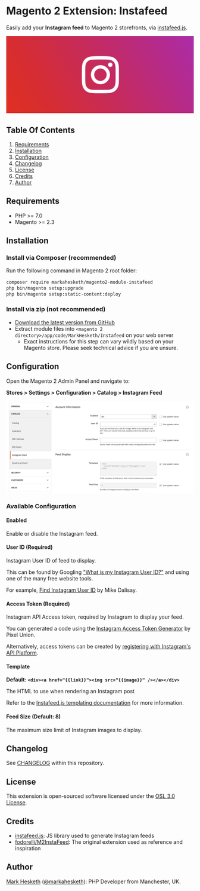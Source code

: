 # Magento 2 Extension: Instafeed

Easily add your **Instagram feed** to Magento 2 storefronts, via [instafeed.js](http://instafeedjs.com).

![Instagram Logo](docs/instagram-logo-banner.png)

## Table Of Contents
1. [Requirements](#requirements)
1. [Installation](#installation)
1. [Configuration](#configuration)
1. [Changelog](#changelog)
1. [License](#license)
1. [Credits](#credits)
1. [Author](#author)

## Requirements

- PHP >= 7.0
- Magento >= 2.3

## Installation

### Install via Composer (recommended)

Run the following command in Magento 2 root folder:

```
composer require markahesketh/magento2-module-instafeed
php bin/magento setup:upgrade
php bin/magento setup:static-content:deploy
```

### Install via zip (not recommended)

* [Download the latest version from GitHub](https://github.com/markahesketh/module-instafeed/releases)
* Extract module files into `<magento 2 directory>/app/code/MarkHesketh/Instafeed` on your web server
    * Exact instructions for this step can vary wildly based on your Magento store. Please seek technical advice if you are unsure.
    
## Configuration

Open the Magento 2 Admin Panel and navigate to:
 
 **Stores > Settings > Configuration > Catalog > Instagram Feed**

![Magento 2 Settings](docs/instagram-feed-configuration-screen.png)

### Available Configuration

#### Enabled

Enable or disable the Instagram feed.

#### User ID (Required)

Instagram User ID of feed to display.

This can be found by Googling ["What is my Instagram User ID?"](https://www.google.com/search?q=what+is+my+instagram+user+id) and using one of the many free website tools.

For example, [Find Instagram User ID](https://codeofaninja.com/tools/find-instagram-user-id) by Mike Dalisay.

#### Access Token (Required)

Instagram API Access token, required by Instagram to display your feed.

You can generated a code using the [Instagram Access Token Generator](https://instagram.pixelunion.net/) by Pixel Union.

Alternatively, access tokens can be created by [registering with Instagram's API Platform](https://www.instagram.com/developer/).

#### Template

**Default: `<div><a href="{{link}}"><img src="{{image}}" /></a></div>`**

The HTML to use when rendering an Instagram post

Refer to the [Instafeed.js templating documentation](http://instafeedjs.com/#templating) for more information.

#### Feed Size (Default: 8)

The maximum size limit of Instagram images to display.

## Changelog

See [CHANGELOG](CHANGELOG) within this repository.

## License

This extension is open-sourced software licensed under the [OSL 3.0 License](https://opensource.org/licenses/osl-3.0).

## Credits

- [instafeed.js](http://instafeedjs.com): JS library used to generate Instagram feeds
- [fodorelli/M2InstaFeed](https://github.com/fodorelli/M2InstaFeed): The original extension used as reference and inspiration

## Author

[Mark Hesketh](https://markhesketh.co.uk/) ([@markahesketh](https://twitter.com/markahesketh)): PHP Developer from Manchester, UK.
